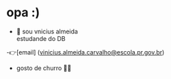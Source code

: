 # opa :)


- 👋 sou   vnicius almeida  
estudande do DB

-👉[email] 
(vinicius.almeida.carvalho@escola.pr.gov.br)
- gosto de churro 🗿🍷

 
